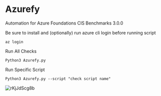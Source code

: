 # Azurefy
Automation for Azure Foundations CIS Benchmarks 3.0.0


Be sure to install and (optionally) run azure cli login before running script

```
az login
```


Run All Checks

```
Python3 Azurefy.py
```

Run Specific Script

```
Python3 Azurefy.py --script "check script name"
```

![rKjJdScg8b](https://github.com/user-attachments/assets/6c5af875-bb4e-4427-9057-be4ff07586da)
